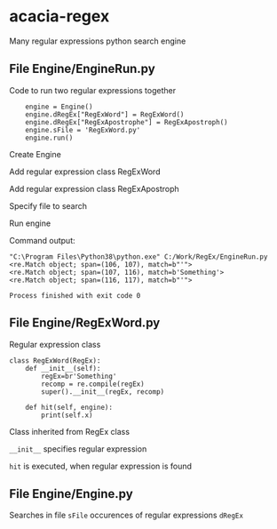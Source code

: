 # acacia-regex
Many regular expressions python search engine

## File Engine/EngineRun.py 
Code to run two regular expressions together

```
    engine = Engine()
    engine.dRegEx["RegExWord"] = RegExWord()
    engine.dRegEx["RegExApostrophe"] = RegExApostroph()
    engine.sFile = 'RegExWord.py'
    engine.run()
```

Create Engine

Add regular expression class RegExWord

Add regular expression class RegExApostroph

Specify file to search

Run engine


Command output:
```
"C:\Program Files\Python38\python.exe" C:/Work/RegEx/EngineRun.py
<re.Match object; span=(106, 107), match=b"'">
<re.Match object; span=(107, 116), match=b'Something'>
<re.Match object; span=(116, 117), match=b"'">

Process finished with exit code 0
```

## File Engine/RegExWord.py
Regular expression class

```
class RegExWord(RegEx):
    def __init__(self):
        regEx=br'Something'
        recomp = re.compile(regEx)
        super().__init__(regEx, recomp)

    def hit(self, engine):
        print(self.x)
```

Class inherited from RegEx class

`__init__` specifies regular expression

`hit` is executed, when regular expression is found

## File Engine/Engine.py

Searches in file `sFile` occurences of regular expressions `dRegEx`
